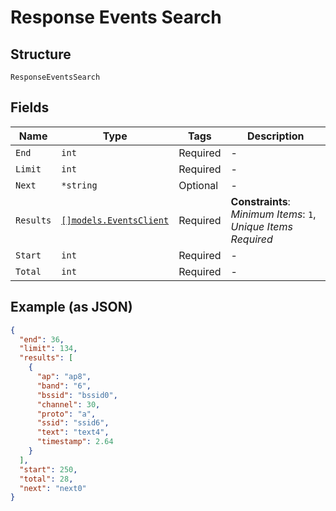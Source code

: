 
# Response Events Search

## Structure

`ResponseEventsSearch`

## Fields

| Name | Type | Tags | Description |
|  --- | --- | --- | --- |
| `End` | `int` | Required | - |
| `Limit` | `int` | Required | - |
| `Next` | `*string` | Optional | - |
| `Results` | [`[]models.EventsClient`](../../doc/models/events-client.md) | Required | **Constraints**: *Minimum Items*: `1`, *Unique Items Required* |
| `Start` | `int` | Required | - |
| `Total` | `int` | Required | - |

## Example (as JSON)

```json
{
  "end": 36,
  "limit": 134,
  "results": [
    {
      "ap": "ap8",
      "band": "6",
      "bssid": "bssid0",
      "channel": 30,
      "proto": "a",
      "ssid": "ssid6",
      "text": "text4",
      "timestamp": 2.64
    }
  ],
  "start": 250,
  "total": 28,
  "next": "next0"
}
```

